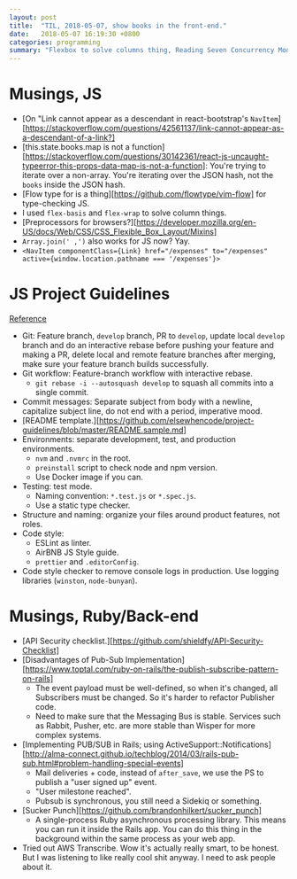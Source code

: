 ```yaml
---
layout: post
title:  "TIL, 2018-05-07, show books in the front-end."
date:   2018-05-07 16:19:30 +0800
categories: programming
summary: "Flexbox to solve columns thing, Reading Seven Concurrency Models in Seven Weeks"
---
```


# Musings, JS

- [On "Link cannot appear as a descendant in react-bootstrap's `NavItem`][https://stackoverflow.com/questions/42561137/link-cannot-appear-as-a-descendant-of-a-link?]
- [this.state.books.map is not a function][https://stackoverflow.com/questions/30142361/react-js-uncaught-typeerror-this-props-data-map-is-not-a-function]: You're trying to iterate over a non-array. You're iterating over the JSON hash, not the `books` inside the JSON hash.
- [Flow type for is a thing][https://github.com/flowtype/vim-flow] for type-checking JS.
- I used `flex-basis` and `flex-wrap` to solve column things.
- [Preprocessors for browsers?][https://developer.mozilla.org/en-US/docs/Web/CSS/CSS_Flexible_Box_Layout/Mixins]
- `Array.join(' ,')` also works for JS now? Yay.
- `<NavItem componentClass={Link} href="/expenses" to="/expenses" active={window.location.pathname === '/expenses'}>`

# JS Project Guidelines
[Reference](https://github.com/elsewhencode/project-guidelines)

- Git: Feature branch, `develop` branch, PR to `develop`, update local `develop` branch and do an interactive rebase before pushing your feature and making a PR, delete local and remote feature branches after merging, make sure your feature branch builds successfully.
- Git workflow: Feature-branch workflow with interactive rebase.
  - `git rebase -i --autosquash develop` to squash all commits into a single commit.
- Commit messages: Separate subject from body with a newline, capitalize subject line, do not end with a period, imperative mood.
- [README template.][https://github.com/elsewhencode/project-guidelines/blob/master/README.sample.md]
- Environments: separate development, test, and production environments.
  - `nvm` and `.nvmrc` in the root.
  - `preinstall` script to check node and npm version.
  - Use Docker image if you can.
- Testing: test mode.
  - Naming convention: `*.test.js` or `*.spec.js`.
  - Use a static type checker.
- Structure and naming: organize your files around product features, not roles.
- Code style:
  - ESLint as linter.
  - AirBNB JS Style guide.
  - `prettier` and `.editorConfig`.
- Code style checker to remove console logs in production. Use logging libraries (`winston`, `node-bunyan`).

# Musings, Ruby/Back-end

- [API Security checklist.][https://github.com/shieldfy/API-Security-Checklist]
- [Disadvantages of Pub-Sub Implementation][https://www.toptal.com/ruby-on-rails/the-publish-subscribe-pattern-on-rails]
  - The event payload must be well-defined, so when it's changed, all Subscribers must be changed. So it's harder to refactor Publisher code.
  - Need to make sure that the Messaging Bus is stable. Services such as Rabbit, Pusher, etc. are more stable than Wisper for more complex systems.
- [Implementing PUB/SUB in Rails; using ActiveSupport::Notifications][http://alma-connect.github.io/techblog/2014/03/rails-pub-sub.html#problem-handling-special-events]
  - Mail deliveries + code, instead of `after_save`, we use the PS to publish a "user signed up" event.
  - "User milestone reached".
  - Pubsub is synchronous, you still need a Sidekiq or something.
- [Sucker Punch][https://github.com/brandonhilkert/sucker_punch]
  - A single-process Ruby asynchronous processing library. This means you can run it inside the Rails app. You can do this thing in the background within the same process as your web app.
- Tried out AWS Transcribe. Wow it's actually really smart, to be honest. But I was listening to like really cool shit anyway. I need to ask people about it.
